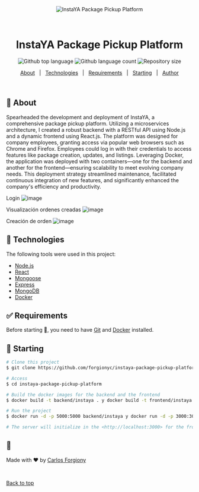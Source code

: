 <div align="center" id="top"> 
  <img src="./.github/app.gif" alt="InstaYA Package Pickup Platform" />

&#xa0;

  <!-- <a href="https://instayapackagepickupplatform.netlify.app">Demo</a> -->
</div>

<h1 align="center">InstaYA Package Pickup Platform</h1>

<p align="center">
  <img alt="Github top language" src="https://img.shields.io/github/languages/top/forgionyc/instaya-package-pickup-platform?color=56BEB8">

  <img alt="Github language count" src="https://img.shields.io/github/languages/count/forgionyc/instaya-package-pickup-platform?color=56BEB8">

  <img alt="Repository size" src="https://img.shields.io/github/repo-size/forgionyc/instaya-package-pickup-platform?color=56BEB8">

  <!-- <img alt="License" src="https://img.shields.io/github/license/forgionyc/instaya-package-pickup-platform?color=56BEB8"> -->

  <!-- <img alt="Github issues" src="https://img.shields.io/github/issues/forgionyc/instaya-package-pickup-platform?color=56BEB8" /> -->

  <!-- <img alt="Github forks" src="https://img.shields.io/github/forks/forgionyc/instaya-package-pickup-platform?color=56BEB8" /> -->

  <!-- <img alt="Github stars" src="https://img.shields.io/github/stars/forgionyc/instaya-package-pickup-platform?color=56BEB8" /> -->
</p>

<!-- Status -->

<!-- <h4 align="center">
	🚧  InstaYA Package Pickup Platform 🚀 Under construction...  🚧
</h4>

<hr> -->

<p align="center">
  <a href="#dart-about">About</a> &#xa0; | &#xa0; 
  <!-- <a href="#sparkles-features">Features</a> &#xa0; | &#xa0; -->
  <a href="#rocket-technologies">Technologies</a> &#xa0; | &#xa0;
  <a href="#white_check_mark-requirements">Requirements</a> &#xa0; | &#xa0;
  <a href="#checkered_flag-starting">Starting</a> &#xa0; | &#xa0;
  <a href="https://github.com/forgionyc" target="_blank">Author</a>
</p>

<br>

## :dart: About

Spearheaded the development and deployment of InstaYA, a comprehensive package pickup platform. Utilizing a microservices architecture, I created a robust backend with a RESTful API using Node.js and a dynamic frontend using React.js. The platform was designed for company employees, granting access via popular web browsers such as Chrome and Firefox. Employees could log in with their credentials to access features like package creation, updates, and listings. Leveraging Docker, the application was deployed with two containers—one for the backend and another for the frontend—ensuring scalability to meet evolving company needs. This deployment strategy streamlined maintenance, facilitated continuous integration of new features, and significantly enhanced the company's efficiency and productivity.

Login
![image](https://user-images.githubusercontent.com/113073942/204686590-4adba4de-e26b-4d17-9458-c2be1dba0c02.png)

Visualización ordenes creadas
![image](https://user-images.githubusercontent.com/113073942/204686487-f4351ed5-47d2-4ac8-9d50-1f6b7bb0b29f.png)

Creación de orden
![image](https://user-images.githubusercontent.com/113073942/204686649-b687d006-685c-48b3-8baf-b7c933b938b5.png)

## :rocket: Technologies

The following tools were used in this project:

- [Node.js](https://nodejs.org/en/)
- [React](https://react.dev/)
- [Mongoose](https://mongoosejs.com/)
- [Express](https://expressjs.com/)
- [MongoDB](https://www.mongodb.com/)
- [Docker](https://www.docker.com/)

## :white_check_mark: Requirements

Before starting :checkered_flag:, you need to have [Git](https://git-scm.com) and [Docker](https://www.docker.com/) installed.

## :checkered_flag: Starting

```bash
# Clone this project
$ git clone https://github.com/forgionyc/instaya-package-pickup-platform

# Access
$ cd instaya-package-pickup-platform

# Build the docker images for the backend and the frontend
$ docker build -t backend/instaya . y docker build -t frontend/instaya .

# Run the project
$ docker run -d -p 5000:5000 backend/instaya y docker run -d -p 3000:3000 frontend/instaya

# The server will initialize in the <http://localhost:3000> for the frontend and <http://localhost:5000> for the backend
```

## :memo:

Made with :heart: by <a href="https://github.com/forgionyc" target="_blank">Carlos Forgiony</a>

&#xa0;

<a href="#top">Back to top</a>
